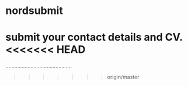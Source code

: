 nordsubmit
==========

submit your contact details and CV.
<<<<<<< HEAD
=======

.............................................
>>>>>>> origin/master
